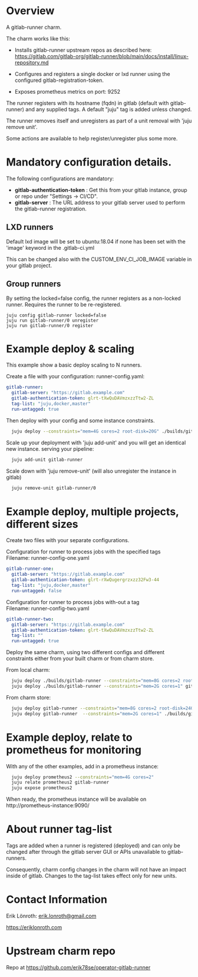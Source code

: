 # Overview

A gitlab-runner charm.

The charm works like this:

* Installs gitlab-runner upstream repos as described here:
https://gitlab.com/gitlab-org/gitlab-runner/blob/main/docs/install/linux-repository.md

* Configures and registers a single docker or lxd runner using the configured gitlab-registration-token.

* Exposes prometheus metrics on port: 9252

The runner registers with its hostname (fqdn) in gitlab (default with gitlab-runner) and any supplied tags. 
A default "juju" tag is added unless changed.

The runner removes itself and unregisters as part of a unit removal with 'juju remove unit'.

Some actions are available to help register/unregister plus some more.

# Mandatory configuration details.

The following configurations are mandatory:

* **gitlab-authentication-token** : Get this from your gitlab instance, group or repo under "Settings -> CI/CD".
* **gitlab-server** : The URL address to your gitlab server used to perform the gitlab-runner registration.

## LXD runners
Default lxd image will be set to ubuntu:18.04 if none has been set with the 'image' keyword in the .gitlab-ci.yml

This can be changed also with the CUSTOM_ENV_CI_JOB_IMAGE variable in your gitlab project.

## Group runners

By setting the locked=false config, the runner registers as a non-locked runner. Requires the runner to be re-registered.

    juju config gitlab-runner locked=false
    juju run gitlab-runner/0 unregister
    juju run gitlab-runner/0 register

# Example deploy & scaling
This example show a basic deploy scaling to N runners.

Create a file with your configuration: runner-config.yaml:

```yaml
gitlab-runner:
  gitlab-server: "https://gitlab.example.com"
  gitlab-authentication-token: glrt-tXwQuDAVmzxzzTtw2-ZL
  tag-list: "juju,docker,master"
  run-untagged: true
```

Then deploy with your config and some instance constraints.

```bash
  juju deploy --constraints="mem=4G cores=2 root-disk=20G" ./builds/gitlab-runner --config runner-config.yaml
```
Scale up your deployment with 'juju add-unit' and you will get an identical new instance. serving your pipeline:
```bash
  juju add-unit gitlab-runner
```

Scale down with 'juju remove-unit' (will also unregister the instance in gitlab)
```bash
  juju remove-unit gitlab-runner/0
```

# Example deploy, multiple projects, different sizes

Create two files with your separate configurations.

Configuration for runner to process jobs with the specified tags  
Filename: runner-config-one.yaml
```yaml
gitlab-runner-one:
  gitlab-server: "https://gitlab.example.com"
  gitlab-authentication-token: glrt-rXwQugergrzxzz32Fw3-44
  tag-list: "juju,docker,master"
  run-untagged: false
```

Configuration for runner to process jobs with-out a tag  
Filename: runner-config-two.yaml
```yaml
gitlab-runner-two:
  gitlab-server: "https://gitlab.example.com"
  gitlab-authentication-token: glrt-tXwQuDAVmzxzzTtw2-ZL
  tag-list: ""
  run-untagged: true
```

Deploy the same charm, using two different configs and different constraints either from your built charm or from charm store.

From local charm:
```bash
  juju deploy ./builds/gitlab-runner --constraints="mem=8G cores=2 root-disk=24G"  gitlab-runner-one --config runner-config-one.yaml
  juju deploy ./builds/gitlab-runner --constraints="mem=2G cores=1" gitlab-runner-two --config runner-config-two.yaml
```
From charm store:
```bash
  juju deploy gitlab-runner --constraints="mem=8G cores=2 root-disk=24G" gitlab-runner-one --config runner-config-one.yaml
  juju deploy gitlab-runner  --constraints="mem=2G cores=1" ./builds/gitlab-runner gitlab-runner-two --config runner-config-two.yaml
```
# Example deploy, relate to prometheus for monitoring

With any of the other examples, add in a prometheus instance:

```bash
  juju deploy prometheus2 --constraints="mem=4G cores=2"
  juju relate prometheus2 gitlab-runner
  juju expose prometheus2
```

When ready, the prometheus instance will be available on http://prometheus-instance:9090/

# About runner tag-list
Tags are added when a runner is registered (deployed) and can only be changed after through the gitlab server GUI or APIs unavailable to gitlab-runners.

Consequently, charm config changes in the charm will not have an impact inside of gitlab. Changes to the tag-list takes effect only for new units.

# Contact Information
Erik Lönroth: erik.lonroth@gmail.com

https://eriklonroth.com

# Upstream charm repo
Repo at https://github.com/erik78se/operator-gitlab-runner
